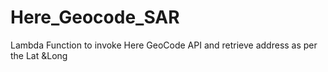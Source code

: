 # Here_Geocode_SAR
Lambda Function to invoke Here GeoCode API and retrieve address as per the Lat &amp;Long
